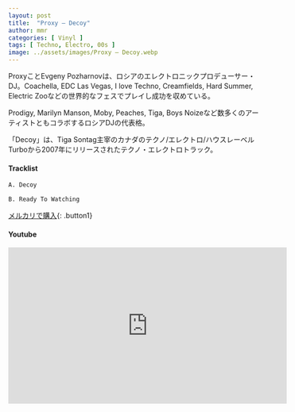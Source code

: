 ```yaml
---
layout: post
title:  "Proxy – Decoy"
author: mmr
categories: [ Vinyl ]
tags: [ Techno, Electro, 00s ]
image: ../assets/images/Proxy – Decoy.webp
---
```


ProxyことEvgeny Pozharnovは、ロシアのエレクトロニックプロデューサー・DJ。Coachella, EDC Las Vegas, I love Techno, Creamfields, Hard Summer, Electric Zooなどの世界的なフェスでプレイし成功を収めている。 

Prodigy, Marilyn Manson, Moby, Peaches, Tiga, Boys Noizeなど数多くのアーティストともコラボするロシアDJの代表格。

「Decoy」は、Tiga Sontag主宰のカナダのテクノ/エレクトロ/ハウスレーベルTurboから2007年にリリースされたテクノ・エレクトロトラック。

#### Tracklist
```md
A. Decoy

B. Ready To Watching
```

[メルカリで購入](https://jp.mercari.com/item/m80589713600?afid=6142608987){: .button1}

#### Youtube
<iframe width="560" height="315" src="https://www.youtube.com/embed/16VdKMP0FWY?si=gz4eBGb3McLsCdop" title="YouTube video player" frameborder="0" allow="accelerometer; autoplay; clipboard-write; encrypted-media; gyroscope; picture-in-picture; web-share" referrerpolicy="strict-origin-when-cross-origin" allowfullscreen></iframe>